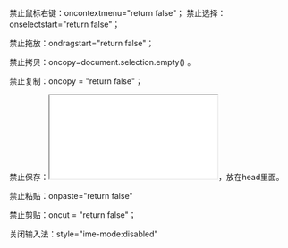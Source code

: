 禁止鼠标右键：oncontextmenu="return false"；
禁止选择：onselectstart="return false"；

禁止拖放：ondragstart="return false"；

禁止拷贝：oncopy=document.selection.empty() 。

禁止复制：oncopy = "return false"；

禁止保存：<noscript><iframe src="*.htm"></iframe></noscript>，放在head里面。

禁止粘贴：onpaste="return false"

禁止剪贴：oncut = "return false"；

关闭输入法：style="ime-mode:disabled"
